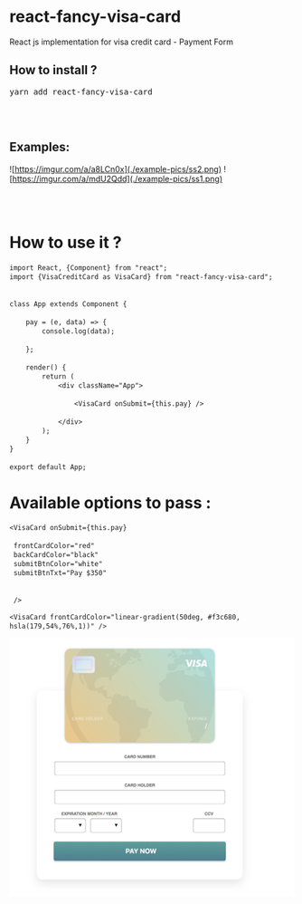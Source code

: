 # react-fancy-visa-card
React js implementation for visa credit card  -  Payment Form

<h2>How to install ?</h2> 
<pre>
yarn add react-fancy-visa-card
</pre>


<br />
<br />

<h2>Examples:</h2>

![https://imgur.com/a/a8LCn0x](./example-pics/ss2.png)
![https://imgur.com/a/mdU2Qdd](./example-pics/ss1.png)

<br />
<br />

<h1>How to use it ? </h1>

```
import React, {Component} from "react";
import {VisaCreditCard as VisaCard} from "react-fancy-visa-card";


class App extends Component {

    pay = (e, data) => {
        console.log(data);

    };

    render() {
        return (
            <div className="App">
            
                <VisaCard onSubmit={this.pay} />

            </div>
        );
    }
}

export default App;
```

<h1>Available options to pass :</h1>


```
<VisaCard onSubmit={this.pay} 
 
 frontCardColor="red"
 backCardColor="black"
 submitBtnColor="white"
 submitBtnTxt="Pay $350"
 
 
 />

```


```
<VisaCard frontCardColor="linear-gradient(50deg, #f3c680, hsla(179,54%,76%,1))" />

```
![](./example-pics/ss3.png)





